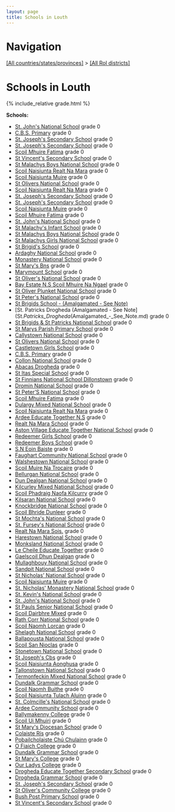 ```yaml
---
layout: page
title: Schools in Louth
---
```

# Navigation

[[All countries/states/provinces]](../..) > [[All RoI districts]](..)

# Schools in Louth

{% include_relative grade.html %}

**Schools:**

- [St. John's National School](St._John's_National_School.md) grade 0
- [C.B.S. Primary](C.B.S._Primary.md) grade 0
- [St. Joseph's Secondary School](St._Joseph's_Secondary_School.md) grade 0
- [St. Joseph's Secondary School](St._Joseph's_Secondary_School.md) grade 0
- [Scoil Mhuire Fatima](Scoil_Mhuire_Fatima.md) grade 0
- [St Vincent's Secondary School](St_Vincent's_Secondary_School.md) grade 0
- [St Malachys Boys National School](St_Malachys_Boys_National_School.md) grade 0
- [Scoil Naisiunta Realt Na Mara](Scoil_Naisiunta_Realt_Na_Mara.md) grade 0
- [Scoil Naisiunta Muire](Scoil_Naisiunta_Muire.md) grade 0
- [St Olivers National School](St_Olivers_National_School.md) grade 0
- [Scoil Naisiunta Realt Na Mara](Scoil_Naisiunta_Realt_Na_Mara.md) grade 0
- [St. Joseph's Secondary School](St._Joseph's_Secondary_School.md) grade 0
- [St. Joseph's Secondary School](St._Joseph's_Secondary_School.md) grade 0
- [Scoil Naisiunta Muire](Scoil_Naisiunta_Muire.md) grade 0
- [Scoil Mhuire Fatima](Scoil_Mhuire_Fatima.md) grade 0
- [St. John's National School](St._John's_National_School.md) grade 0
- [St Malachy's Infant School](St_Malachy's_Infant_School.md) grade 0
- [St Malachys Boys National School](St_Malachys_Boys_National_School.md) grade 0
- [St Malachys Girls National School](St_Malachys_Girls_National_School.md) grade 0
- [St Brigid's School](St_Brigid's_School.md) grade 0
- [Ardaghy National School](Ardaghy_National_School.md) grade 0
- [Monastery National School](Monastery_National_School.md) grade 0
- [St Mary's Bns](St_Mary's_Bns.md) grade 0
- [Marymount School](Marymount_School.md) grade 0
- [St Oliver's National School](St_Oliver's_National_School.md) grade 0
- [Bay Estate N.S  Scoil Mhuire Na Ngael](Bay_Estate_N.S__Scoil_Mhuire_Na_Ngael.md) grade 0
- [St Oliver Plunket National School](St_Oliver_Plunket_National_School.md) grade 0
- [St Peter's National School](St_Peter's_National_School.md) grade 0
- [St Brigids School - (Amalgamated - See Note)](St_Brigids_School_-_(Amalgamated_-_See_Note).md)
- [St. Patricks Drogheda (Amalgamated - See Note](St._Patricks_Drogheda_(Amalgamated_-_See_Note.md) grade 0
- [St Brigids & St Patricks National School](St_Brigids_&_St_Patricks_National_School.md) grade 0
- [St Marys Parish Primary School](St_Marys_Parish_Primary_School.md) grade 0
- [Callystown National School](Callystown_National_School.md) grade 0
- [St Olivers National School](St_Olivers_National_School.md) grade 0
- [Castletown Girls School](Castletown_Girls_School.md) grade 0
- [C.B.S. Primary](C.B.S._Primary.md) grade 0
- [Collon National School](Collon_National_School.md) grade 0
- [Abacas Drogheda](Abacas_Drogheda.md) grade 0
- [St Itas Special School](St_Itas_Special_School.md) grade 0
- [St Finnians National School Dillonstown](St_Finnians_National_School_Dillonstown.md) grade 0
- [Dromin National School](Dromin_National_School.md) grade 0
- [St Peter’S National School](St_Peter’S_National_School.md) grade 0
- [Scoil Mhuire Fatima](Scoil_Mhuire_Fatima.md) grade 0
- [Dulargy Mixed National School](Dulargy_Mixed_National_School.md) grade 0
- [Scoil Naisiunta Realt Na Mara](Scoil_Naisiunta_Realt_Na_Mara.md) grade 0
- [Ardee Educate Together N.S](Ardee_Educate_Together_N.S.md) grade 0
- [Realt Na Mara School](Realt_Na_Mara_School.md) grade 0
- [Aston Village Educate Together National School](Aston_Village_Educate_Together_National_School.md) grade 0
- [Redeemer Girls School](Redeemer_Girls_School.md) grade 0
- [Redeemer Boys School](Redeemer_Boys_School.md) grade 0
- [S.N Eoin Baiste](S.N_Eoin_Baiste.md) grade 0
- [Faughart Community National School](Faughart_Community_National_School.md) grade 0
- [Walshestown National School](Walshestown_National_School.md) grade 0
- [Scoil Muire Na Trocaire](Scoil_Muire_Na_Trocaire.md) grade 0
- [Bellurgan National School](Bellurgan_National_School.md) grade 0
- [Dun Dealgan National School](Dun_Dealgan_National_School.md) grade 0
- [Kilcurley Mixed National School](Kilcurley_Mixed_National_School.md) grade 0
- [Scoil Phadraig Naofa Kilcurry](Scoil_Phadraig_Naofa_Kilcurry.md) grade 0
- [Kilsaran National School](Kilsaran_National_School.md) grade 0
- [Knockbridge National School](Knockbridge_National_School.md) grade 0
- [Scoil Bhride Dunleer](Scoil_Bhride_Dunleer.md) grade 0
- [St Mochta's National School](St_Mochta's_National_School.md) grade 0
- [St. Fursey's National School](St._Fursey's_National_School.md) grade 0
- [Realt Na Mara Sois.](Realt_Na_Mara_Sois..md) grade 0
- [Harestown National School](Harestown_National_School.md) grade 0
- [Monksland National School](Monksland_National_School.md) grade 0
- [Le Cheile Educate Together](Le_Cheile_Educate_Together.md) grade 0
- [Gaelscoil Dhun Dealgan](Gaelscoil_Dhun_Dealgan.md) grade 0
- [Mullaghbouy National School](Mullaghbouy_National_School.md) grade 0
- [Sandpit National School](Sandpit_National_School.md) grade 0
- [St Nicholas’ National School](St_Nicholas’_National_School.md) grade 0
- [Scoil Naisiunta Muire](Scoil_Naisiunta_Muire.md) grade 0
- [St. Nicholas' Monastery National School](St._Nicholas'_Monastery_National_School.md) grade 0
- [St. Kevin's National School](St._Kevin's_National_School.md) grade 0
- [St. John's National School](St._John's_National_School.md) grade 0
- [St Pauls Senior National School](St_Pauls_Senior_National_School.md) grade 0
- [Scoil Dairbhre Mixed](Scoil_Dairbhre_Mixed.md) grade 0
- [Rath Corr National School](Rath_Corr_National_School.md) grade 0
- [Scoil Naomh Lorcan](Scoil_Naomh_Lorcan.md) grade 0
- [Shelagh National School](Shelagh_National_School.md) grade 0
- [Ballapousta National School](Ballapousta_National_School.md) grade 0
- [Scoil San Nioclas](Scoil_San_Nioclas.md) grade 0
- [Stonetown National School](Stonetown_National_School.md) grade 0
- [St Joseph's Cbs](St_Joseph's_Cbs.md) grade 0
- [Scoil Naisiunta Aonghusa](Scoil_Naisiunta_Aonghusa.md) grade 0
- [Tallonstown National School](Tallonstown_National_School.md) grade 0
- [Termonfeckin Mixed National School](Termonfeckin_Mixed_National_School.md) grade 0
- [Dundalk Grammar School](Dundalk_Grammar_School.md) grade 0
- [Scoil Naomh Buithe](Scoil_Naomh_Buithe.md) grade 0
- [Scoil Naisiunta Tulach Aluinn](Scoil_Naisiunta_Tulach_Aluinn.md) grade 0
- [St. Colmcille's National School](St._Colmcille's_National_School.md) grade 0
- [Ardee Community School](Ardee_Community_School.md) grade 0
- [Ballymakenny College](Ballymakenny_College.md) grade 0
- [Scoil Ui Mhuiri](Scoil_Ui_Mhuiri.md) grade 0
- [St Mary's Diocesan School](St_Mary's_Diocesan_School.md) grade 0
- [Colaiste Rís](Colaiste_Rís.md) grade 0
- [Pobailcholaiste Chú Chulainn](Pobailcholaiste_Chú_Chulainn.md) grade 0
- [O Fiaich College](O_Fiaich_College.md) grade 0
- [Dundalk Grammar School](Dundalk_Grammar_School.md) grade 0
- [St Mary's College](St_Mary's_College.md) grade 0
- [Our Ladys College](Our_Ladys_College.md) grade 0
- [Drogheda Educate Together Secondary School](Drogheda_Educate_Together_Secondary_School.md) grade 0
- [Drogheda Grammar School](Drogheda_Grammar_School.md) grade 0
- [St. Joseph's Secondary School](St._Joseph's_Secondary_School.md) grade 0
- [St Oliver's Community College](St_Oliver's_Community_College.md) grade 0
- [Bush Post Primary School](Bush_Post_Primary_School.md) grade 0
- [St Vincent's Secondary School](St_Vincent's_Secondary_School.md) grade 0
